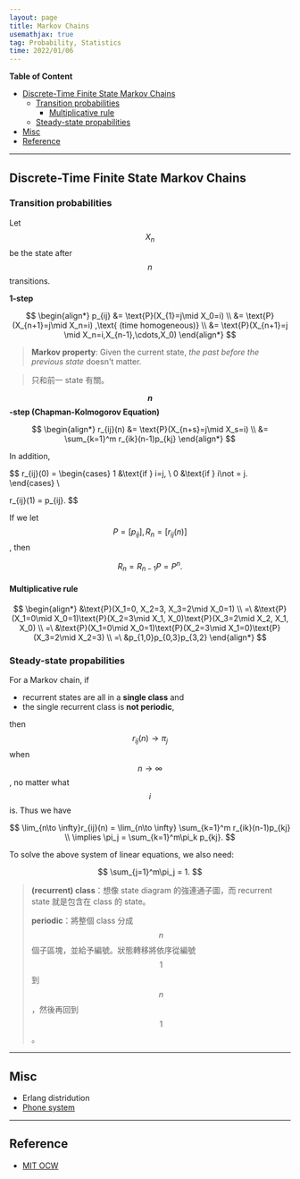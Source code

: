 ```yaml
---
layout: page
title: Markov Chains
usemathjax: true
tag: Probability, Statistics
time: 2022/01/06
---
```


**Table of Content**
- [Discrete-Time Finite State Markov Chains](#discrete-time-finite-state-markov-chains)
  - [Transition probabilities](#transition-probabilities)
    - [Multiplicative rule](#multiplicative-rule)
  - [Steady-state propabilities](#steady-state-propabilities)
- [Misc](#misc)
- [Reference](#reference)

---

## Discrete-Time Finite State Markov Chains
### Transition probabilities

Let $$X_n$$ be the state after $$n$$ transitions.

**1-step**

$$
\begin{align*}
p_{ij} &= \text{P}(X_{1}=j\mid X_0=i) \\
&= \text{P}(X_{n+1}=j\mid X_n=i) ,\text{ (time homogeneous)} \\
&= \text{P}(X_{n+1}=j \mid X_n=i,X_{n-1},\cdots,X_0)
\end{align*}
$$

> **Markov property**: Given the current state, *the past before the previous state* doesn't matter.

> 只和前一 state 有關。

**$$n$$-step (Chapman-Kolmogorov Equation)**

$$
\begin{align*}
  r_{ij}(n) &= \text{P}(X_{n+s}=j\mid X_s=i) \\
  &= \sum_{k=1}^m r_{ik}(n-1)p_{kj}
\end{align*}
$$

In addition, 

$$
r_{ij}(0) = \begin{cases}
  1 &\text{if } i=j, \\
  0 &\text{if } i\not = j.
\end{cases} \\

r_{ij}(1) = p_{ij}.
$$

If we let $$P = \big[p_{ij}\big], R_n = \big[r_{ij}(n)\big]$$, then

$$
R_n = R_{n-1}P = P^n.
$$

#### Multiplicative rule

$$
\begin{align*}
  &\text{P}(X_1=0, X_2=3, X_3=2\mid X_0=1)  \\ 
  =\ &\text{P}(X_1=0\mid X_0=1)\text{P}(X_2=3\mid X_1, X_0)\text{P}(X_3=2\mid X_2, X_1, X_0) \\
  =\ &\text{P}(X_1=0\mid X_0=1)\text{P}(X_2=3\mid X_1=0)\text{P}(X_3=2\mid X_2=3) \\
  =\ &p_{1,0}p_{0,3}p_{3,2}
\end{align*}
$$

### Steady-state propabilities

For a Markov chain, if 

- recurrent states are all in a **single class** and 
- the single recurrent class is **not periodic**,

then $$r_{ij}(n) \to \pi_j$$ when $$n\to \infty$$, no matter what $$i$$ is. Thus we have

$$
\lim_{n\to \infty}r_{ij}(n) = \lim_{n\to \infty} \sum_{k=1}^m r_{ik}(n-1)p_{kj} \\
\implies \pi_j = \sum_{k=1}^m\pi_k p_{kj}.
$$

To solve the above system of linear equations, we also need:

$$
\sum_{j=1}^m\pi_j = 1.
$$

> **(recurrent) class**：想像 state diagram 的強連通子圖，而 recurrent state 就是包含在 class 的 state。
> 
> **periodic**：將整個 class 分成 $$n$$ 個子區塊，並給予編號。狀態轉移將依序從編號 $$1$$ 到 $$n$$，然後再回到 $$1$$。

---

## Misc
- Erlang distridution
- [Phone system](https://ocw.mit.edu/courses/res-6-012-introduction-to-probability-spring-2018/resources/design-of-a-phone-system/)

---

## Reference

- [MIT OCW](https://ocw.mit.edu/courses/res-6-012-introduction-to-probability-spring-2018/pages/part-iii-random-processes/)